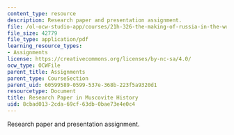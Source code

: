```yaml
---
content_type: resource
description: Research paper and presentation assignment.
file: /ol-ocw-studio-app/courses/21h-326-the-making-of-russia-in-the-worlds-of-byzantium-mongolia-and-europe-spring-1998/8cbad0132cda69cf63db0bae73e4e0c4_asgmt1.pdf
file_size: 42779
file_type: application/pdf
learning_resource_types:
- Assignments
license: https://creativecommons.org/licenses/by-nc-sa/4.0/
ocw_type: OCWFile
parent_title: Assignments
parent_type: CourseSection
parent_uid: 60599589-0599-537e-368b-223f5a9320d1
resourcetype: Document
title: Research Paper in Muscovite History
uid: 8cbad013-2cda-69cf-63db-0bae73e4e0c4
---
```

Research paper and presentation assignment.